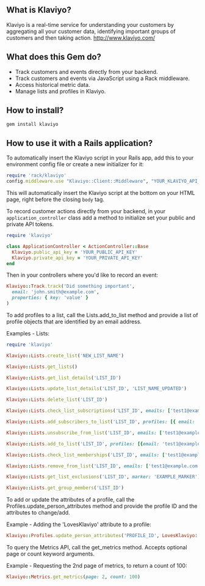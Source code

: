 What is Klaviyo?
----------------

Klaviyo is a real-time service for understanding your customers by aggregating all your customer data, identifying important groups of customers and then taking action.
http://www.klaviyo.com/

What does this Gem do?
----------------------

* Track customers and events directly from your backend.
* Track customers and events via JavaScript using a Rack middleware.
* Access historical metric data.
* Manage lists and profiles in Klaviyo.

How to install?
---------------

```
gem install klaviyo
```

How to use it with a Rails application?
---------------------------------------

To automatically insert the Klaviyo script in your Rails app, add this to your environment config file or create a new initializer for it:

```ruby
require 'rack/klaviyo'
config.middleware.use "Klaviyo::Client::Middleware", "YOUR_KLAVIYO_API_TOKEN"
```

This will automatically insert the Klaviyo script at the bottom on your HTML page, right before the closing `body` tag.

To record customer actions directly from your backend, in your `application_controller` class add a method to initialize set your public and private API tokens.

```ruby
require 'klaviyo'

class ApplicationController < ActionController::Base
  Klaviyo.public_api_key = 'YOUR_PUBLIC_API_KEY'
  Klaviyo.private_api_key = 'YOUR_PRIVATE_API_KEY'
end
```

Then in your controllers where you'd like to record an event:

```ruby
Klaviyo::Track.track('Did something important',
  email: 'john.smith@example.com',
  properties: { key: 'value' }
)
```
To add profiles to a list, call the Lists.add_to_list method and provide a list of profile objects that are identified by an email address.

Examples - Lists:

```ruby
require 'klaviyo'

Klaviyo::Lists.create_list('NEW_LIST_NAME')

Klaviyo::Lists.get_lists()

Klaviyo::Lists.get_list_details('LIST_ID')

Klaviyo::Lists.update_list_details('LIST_ID', 'LIST_NAME_UPDATED')

Klaviyo::Lists.delete_list('LIST_ID')

Klaviyo::Lists.check_list_subscriptions('LIST_ID', emails: ['test1@example.com'], phone_numbers: ['5555555555'], push_tokens: ['PUSH_TOKEN'])

Klaviyo::Lists.add_subscribers_to_list('LIST_ID', profiles: [{ email: 'test1@example.com'}, { phone_number: '5555555555'}])

Klaviyo::Lists.unsubscribe_from_list('LIST_ID', emails: ['test1@example.com'])

Klaviyo::Lists.add_to_list('LIST_ID', profiles: [{email: 'test1@example.com'}, {email: 'test2@example.com'}])

Klaviyo::Lists.check_list_memberships('LIST_ID', emails: ['test1@example.com'], phone_numbers: ['5555555555'], push_tokens: ['PUSH_TOKEN'])

Klaviyo::Lists.remove_from_list('LIST_ID', emails: ['test1@example.com'], phone_numbers: ['5555555555'], push_tokens: ['PUSH_TOKEN'])

Klaviyo::Lists.get_list_exclusions('LIST_ID', marker: 'EXAMPLE_MARKER')

Klaviyo::Lists.get_group_members('LIST_ID')
```

To add or update the attributes of a profile, call the Profiles.update_person_attributes method and provide the profile ID and the attributes to change/add.

Example - Adding the 'LovesKlaviyo' attribute to a profile:

```ruby
Klaviyo::Profiles.update_person_attributes('PROFILE_ID', LovesKlaviyo: true)
```

To query the Metrics API, call the get_metrics method. Accepts optional page or count keyword arguments.

Example - Requesting the 2nd page of metrics, to return a count of 100:

```ruby
Klaviyo::Metrics.get_metrics(page: 2, count: 100)
```
